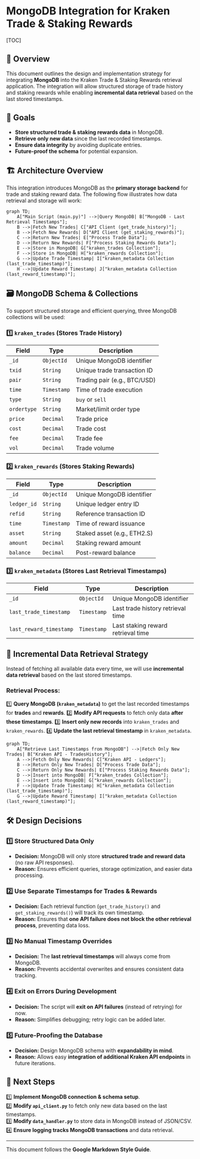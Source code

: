# MongoDB Integration for Kraken Trade & Staking Rewards

[TOC]

## 📌 Overview

This document outlines the design and implementation strategy for integrating **MongoDB** into the Kraken Trade & Staking Rewards retrieval application. The integration will allow structured storage of trade history and staking rewards while enabling **incremental data retrieval** based on the last stored timestamps.

## 🎯 Goals

- **Store structured trade & staking rewards data** in MongoDB.
- **Retrieve only new data** since the last recorded timestamps.
- **Ensure data integrity** by avoiding duplicate entries.
- **Future-proof the schema** for potential expansion.

## 🏗️ Architecture Overview

This integration introduces MongoDB as the **primary storage backend** for trade and staking reward data. The following flow illustrates how data retrieval and storage will work:

```mermaid
graph TD;
    A["Main Script (main.py)"] -->|Query MongoDB| B["MongoDB - Last Retrieval Timestamps"];
    B -->|Fetch New Trades| C["API Client (get_trade_history)"];
    B -->|Fetch New Rewards| D["API Client (get_staking_rewards)"];
    C -->|Return New Trades| E["Process Trade Data"];
    D -->|Return New Rewards| F["Process Staking Rewards Data"];
    E -->|Store in MongoDB| G["kraken_trades Collection"];
    F -->|Store in MongoDB| H["kraken_rewards Collection"];
    G -->|Update Trade Timestamp| I["kraken_metadata Collection (last_trade_timestamp)"];
    H -->|Update Reward Timestamp| J["kraken_metadata Collection (last_reward_timestamp)"];
```

## 🗃️ MongoDB Schema & Collections

To support structured storage and efficient querying, three MongoDB collections will be used:

### **1️⃣ `kraken_trades` (Stores Trade History)**

| Field | Type | Description |
|--------|--------|-------------|
| `_id` | `ObjectId` | Unique MongoDB identifier |
| `txid` | `String` | Unique trade transaction ID |
| `pair` | `String` | Trading pair (e.g., BTC/USD) |
| `time` | `Timestamp` | Time of trade execution |
| `type` | `String` | `buy` or `sell` |
| `ordertype` | `String` | Market/limit order type |
| `price` | `Decimal` | Trade price |
| `cost` | `Decimal` | Trade cost |
| `fee` | `Decimal` | Trade fee |
| `vol` | `Decimal` | Trade volume |

### **2️⃣ `kraken_rewards` (Stores Staking Rewards)**

| Field | Type | Description |
|--------|--------|-------------|
| `_id` | `ObjectId` | Unique MongoDB identifier |
| `ledger_id` | `String` | Unique ledger entry ID |
| `refid` | `String` | Reference transaction ID |
| `time` | `Timestamp` | Time of reward issuance |
| `asset` | `String` | Staked asset (e.g., ETH2.S) |
| `amount` | `Decimal` | Staking reward amount |
| `balance` | `Decimal` | Post-reward balance |

### **3️⃣ `kraken_metadata` (Stores Last Retrieval Timestamps)**

| Field | Type | Description |
|--------|--------|-------------|
| `_id` | `ObjectId` | Unique MongoDB identifier |
| `last_trade_timestamp` | `Timestamp` | Last trade history retrieval time |
| `last_reward_timestamp` | `Timestamp` | Last staking reward retrieval time |

## 🔄 Incremental Data Retrieval Strategy

Instead of fetching all available data every time, we will use **incremental data retrieval** based on the last stored timestamps.

### **Retrieval Process:**

1️⃣ **Query MongoDB (`kraken_metadata`)** to get the last recorded timestamps for **trades** and **rewards**.
2️⃣ **Modify API requests** to fetch only data **after these timestamps**.
3️⃣ **Insert only new records** into `kraken_trades` and `kraken_rewards`.
4️⃣ **Update the last retrieval timestamp** in `kraken_metadata`.

```mermaid
graph TD;
    A["Retrieve Last Timestamps from MongoDB"] -->|Fetch Only New Trades| B["Kraken API - TradesHistory"];
    A -->|Fetch Only New Rewards| C["Kraken API - Ledgers"];
    B -->|Return Only New Trades| D["Process Trade Data"];
    C -->|Return Only New Rewards| E["Process Staking Rewards Data"];
    D -->|Insert into MongoDB| F["kraken_trades Collection"];
    E -->|Insert into MongoDB| G["kraken_rewards Collection"];
    F -->|Update Trade Timestamp| H["kraken_metadata Collection (last_trade_timestamp)"];
    G -->|Update Reward Timestamp| I["kraken_metadata Collection (last_reward_timestamp)"];
```

## 🛠️ Design Decisions

### **1️⃣ Store Structured Data Only**

- **Decision:** MongoDB will only store **structured trade and reward data** (no raw API responses).
- **Reason:** Ensures efficient queries, storage optimization, and easier data processing.

### **2️⃣ Use Separate Timestamps for Trades & Rewards**

- **Decision:** Each retrieval function (`get_trade_history()` and `get_staking_rewards()`) will track its own timestamp.
- **Reason:** Ensures that **one API failure does not block the other retrieval process**, preventing data loss.

### **3️⃣ No Manual Timestamp Overrides**

- **Decision:** The **last retrieval timestamps** will always come from MongoDB.
- **Reason:** Prevents accidental overwrites and ensures consistent data tracking.

### **4️⃣ Exit on Errors During Development**

- **Decision:** The script will **exit on API failures** (instead of retrying) for now.
- **Reason:** Simplifies debugging; retry logic can be added later.

### **5️⃣ Future-Proofing the Database**

- **Decision:** Design MongoDB schema with **expandability in mind**.
- **Reason:** Allows easy **integration of additional Kraken API endpoints** in future iterations.

## 🚀 Next Steps

1️⃣ **Implement MongoDB connection & schema setup**.  
2️⃣ **Modify `api_client.py`** to fetch only new data based on the last timestamps.  
3️⃣ **Modify `data_handler.py`** to store data in MongoDB instead of JSON/CSV.  
4️⃣ **Ensure logging tracks MongoDB transactions** and data retrieval.  

---
This document follows the **Google Markdown Style Guide**.
